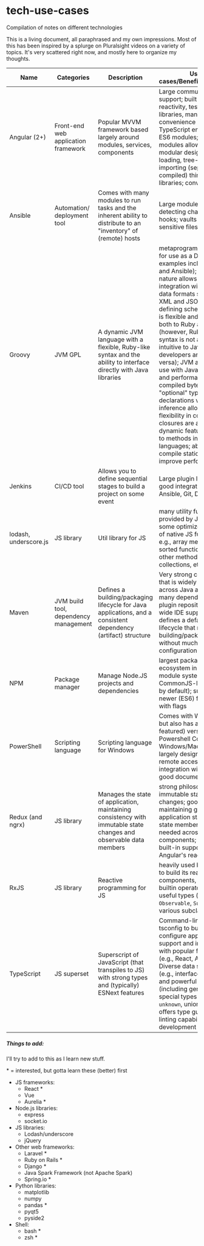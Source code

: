 # tech-use-cases
Compilation of notes on different technologies

This is a living document, all paraphrased and my own impressions. Most of this has been inspired by a splurge on Pluralsight videos on a variety of topics. It's very scattered right now, and mostly here to organize my thoughts.

|Name|Categories|Description|Use cases/Benefits/Features|
|---|---|---|---|
|Angular (2+)|Front-end web application framework|Popular MVVM framework based largely around modules, services, components|Large community and support; built-in reactivity, testing libraries, many convenience modules; TypeScript enabled and ES6 modules; Angular modules allow for modular design, lazy-loading, tree-shaking, importing (separately-compiled) third-party libraries; convenient CLI|
|Ansible|Automation/ deployment tool|Comes with many modules to run tasks and the inherent ability to distribute to an "inventory" of (remote) hosts|Large module library; detecting changes and hooks; vaults for sensitive files|
|Groovy|JVM GPL|A dynamic JVM language with a flexible, Ruby-like syntax and the ability to interface directly with Java libraries|metaprogramming allows for use as a DSL (notable examples include Gradle and Ansible); dynamic nature allows for easy integration with dynamic data formats such as XML and JSON with defining schemas; syntax is flexible and familiar both to Ruby and Java (however, Ruby-like syntax is not always very intuitive to Java developers and vice versa); JVM allows for use with Java libraries and performance of compiled bytecode; "optional" type declarations vs. inference allows for flexibility in coding style; closures are a powerful, dynamic feature similar to methods in other languages; ability to compile statically to improve performance|
|Jenkins|CI/CD tool|Allows you to define sequential stages to build a project on some event|Large plugin library; good integration with Ansible, Git, Docker, etc.|
|lodash, underscore.js|JS library|Util library for JS|many utility functions not provided by JS (and some optimized versions of native JS functions), e.g., array methods for sorted functions, many other methods for collections, etc.|
|Maven|JVM build tool, dependency management|Defines a building/packaging lifecycle for Java applications, and a consistent dependency (artifact) structure|Very strong convention that is widely supported across Java applications; many dependency and plugin repositories and wide IDE support; defines a default lifecycle that makes building/packaging easy without much configuration|
|NPM|Package manager|Manage Node.JS projects and dependencies|largest package ecosystem in the world; module system (using a CommonJS-like syntax by default); support for newer (ES6) features with flags|
|PowerShell|Scripting language|Scripting language for Windows|Comes with Windows, but also has a (less-featured) version, Powershell Core, for Windows/MacOS/Linux; largely designed with remote access in mind; integration with .NET; good documentation|
|Redux (and ngrx)|JS library|Manages the state of application, maintaining consistency with immutable state changes and observable data members|strong philosophy of immutable state changes; good for maintaining global application state when state members are needed across disparate components; ngrx has built-in support for Angular's reactivity|
|RxJS|JS library|Reactive programming for JS|heavily used by Angular to build its reactive components, has many builtin operators, many useful types (e.g., `Observable`, `Subject` (and various subclasses))|
|TypeScript|JS superset|Superscript of JavaScript (that transpiles to JS) with strong types and (typically) ESNext features|Command-line tool and tsconfig to build and configure app; Wide support and integration with popular frameworks (e.g., React, Angular); Diverse data structures (e.g., interfaces, enums) and powerful typing (including generics, special types like `this`, `unknown`, union types); offers type guards and linting capabilities for IDE development|

##### Things to add:
I'll try to add to this as I learn new stuff.

\* = interested, but gotta learn these (better) first

- JS frameworks:
  - React *
  - Vue
  - Aurelia *
- Node.js libraries:
  - express
  - socket.io
- JS libraries:
  - Lodash/underscore
  - jQuery
- Other web frameworks:
  - Laravel *
  - Ruby on Rails *
  - Django *
  - Java Spark Framework (not Apache Spark)
  - Spring.io *
- Python libraries:
  - matplotlib
  - numpy
  - pandas *
  - pyqt5
  - pyside2
- Shell:
  - bash *
  - zsh *
